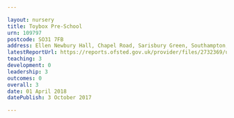 ```yaml
---

layout: nursery
title: Toybox Pre-School
urn: 109797
postcode: SO31 7FB
address: Ellen Newbury Hall, Chapel Road, Sarisbury Green, Southampton, Hampshire, SO31 7FB
latestReportUrl: https://reports.ofsted.gov.uk/provider/files/2732369/urn/109797.pdf
teaching: 3
development: 0
leadership: 3
outcomes: 0
overall: 3
date: 01 April 2018 
datePublish: 3 October 2017

---
```


